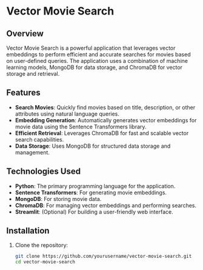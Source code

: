 # Vector Movie Search

## Overview

Vector Movie Search is a powerful application that leverages vector embeddings to perform efficient and accurate searches for movies based on user-defined queries. The application uses a combination of machine learning models, MongoDB for data storage, and ChromaDB for vector storage and retrieval.

## Features

- **Search Movies**: Quickly find movies based on title, description, or other attributes using natural language queries.
- **Embedding Generation**: Automatically generates vector embeddings for movie data using the Sentence Transformers library.
- **Efficient Retrieval**: Leverages ChromaDB for fast and scalable vector search capabilities.
- **Data Storage**: Uses MongoDB for structured data storage and management.

## Technologies Used

- **Python**: The primary programming language for the application.
- **Sentence Transformers**: For generating movie embeddings.
- **MongoDB**: For storing movie data.
- **ChromaDB**: For managing vector embeddings and performing searches.
- **Streamlit**: (Optional) For building a user-friendly web interface.

## Installation

1. Clone the repository:

   ```bash
   git clone https://github.com/yourusername/vector-movie-search.git
   cd vector-movie-search
